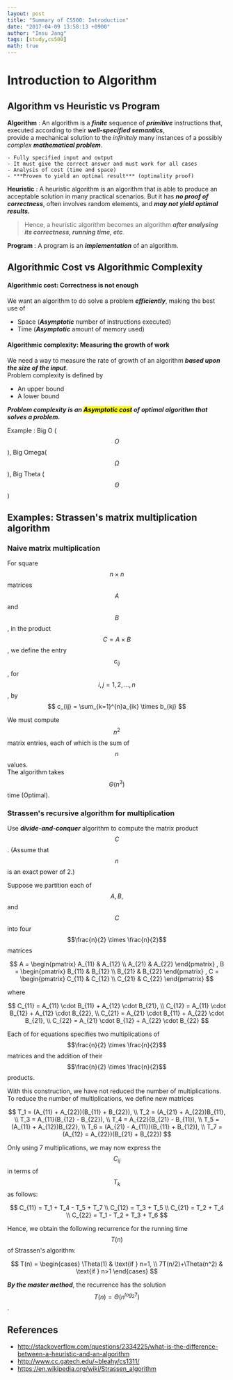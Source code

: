 ```yaml
---
layout: post
title: "Summary of CS500: Introduction"
date: "2017-04-09 13:58:13 +0900"
author: "Insu Jang"
tags: [study,cs500]
math: true
---
```

# Introduction to Algorithm
## Algorithm vs Heuristic vs Program
**Algorithm**
: An algorithm is a ***finite*** sequence of ***primitive*** instructions that,  
executed according to their ***well-specified semantics***,  
provide a mechanical solution to the *infinitely* many instances of a possibly *complex* ***mathematical problem***.

    - Fully specified input and output
    - It must give the correct answer and must work for all cases
    - Analysis of cost (time and space)
    - ***Proven to yield an optimal result*** (optimality proof)

**Heuristic**
: A heuristic algorithm is an algorithm that is able to produce an acceptable solution in many practical scenarios. But it has ***no proof of correctness***, often involves random elements, and ***may not yield optimal results.***  
> Hence, a heuristic algorithm becomes an algorithm ***after analysing its correctness, running time, etc***.

**Program**
: A program is an ***implementation*** of an algorithm.


## Algorithmic Cost vs Algorithmic Complexity
#### Algorithmic cost: Correctness is not enough
We want an algorithm to do solve a problem ***efficiently***, making the best use of
- Space (***Asymptotic*** number of instructions executed)
- Time (***Asymptotic*** amount of memory used)

#### Algorithmic complexity: Measuring the growth of work
We need a way to measure the rate of growth of an algorithm ***based upon the size of the input***.  
Problem complexity is defined by
- An upper bound
- A lower bound

***Problem complexity is an <mark>Asymptotic cost</mark> of optimal algorithm that solves a problem.***

Example : Big O ($$O$$), Big Omega($$\Omega$$), Big Theta ($$\Theta$$)


## Examples: Strassen's matrix multiplication algorithm
### Naive matrix multiplication
For square $$n \times n$$ matrices $$A$$ and $$B$$, in the product $$C=A \times B$$, we define the entry $$c_{ij}$$, for $$i, j=1,2,...,n$$, by  
$$ c_{ij} = \sum_{k=1}^{n}a_{ik} \times b_{kj} $$

We must compute $$n^2$$ matrix entries, each of which is the sum of $$n$$ values.  
The algorithm takes $$\Theta(n^3)$$ time (Optimal).

### Strassen's recursive algorithm for multiplication
Use ***divide-and-conquer*** algorithm to compute the matrix product $$C$$. (Assume that $$n$$ is an exact power of 2.)

Suppose we partition each of $$A, B,$$ and $$C$$ into four $$\frac{n}{2} \times \frac{n}{2}$$ matrices

$$ A =
\begin{pmatrix}
A_{11} & A_{12} \\
A_{21} & A_{22}
\end{pmatrix}
, B =
\begin{pmatrix}
B_{11} & B_{12} \\
B_{21} & B_{22}
\end{pmatrix}
, C =
\begin{pmatrix}
C_{11} & C_{12} \\
C_{21} & C_{22}
\end{pmatrix}
$$

where

$$
C_{11} = A_{11} \cdot B_{11} + A_{12} \cdot B_{21}, \\
C_{12} = A_{11} \cdot B_{12} + A_{12} \cdot B_{22}, \\
C_{21} = A_{21} \cdot B_{11} + A_{22} \cdot B_{21}, \\
C_{22} = A_{21} \cdot B_{12} + A_{22} \cdot B_{22}
$$

Each of for equations specifies two multiplications of $$\frac{n}{2} \times \frac{n}{2}$$ matrices and the addition of their $$\frac{n}{2} \times \frac{n}{2}$$ products.

With this construction, we have not reduced the number of multiplications.  
To reduce the number of multiplications, we define new matrices

$$
T_1 = (A_{11} + A_{22})(B_{11} + B_{22}), \\
T_2 = (A_{21} + A_{22})B_{11}, \\
T_3 = A_{11}(B_{12} - B_{22}), \\
T_4 = A_{22}(B_{21} - B_{11}), \\
T_5 = (A_{11} + A_{12})B_{22}, \\
T_6 = (A_{21} - A_{11})(B_{11} + B_{12}), \\
T_7 = (A_{12} = A_{22})(B_{21} + B_{22})
$$

Only using 7 multiplications, we may now express the $$C_{ij}$$ in terms of $$T_k$$ as follows:

$$
C_{11} = T_1 + T_4 - T_5 + T_7 \\
C_{12} = T_3 + T_5 \\
C_{21} = T_2 + T_4 \\
C_{22} = T_1 - T_2 + T_3 + T_6
$$

Hence, we obtain the following recurrence for the running time $$T(n)$$ of Strassen's algorithm:

$$
T(n) = \begin{cases}
\Theta(1) & \text{if  } n=1, \\
7T(n/2)+\Theta(n^2) & \text{if  } n>1
\end{cases}
$$

***By the master method***, the recurrence has the solution $$T(n)=\Theta(n^{log_{2}7})$$.

<!--
#### 1. Recursive power function
Given $$x$$, calculate $$x^n$$ with as few multiplications as possible.

- Naive algorithm: $$n-1$$ multiplications
- Inductive improvement: For $$k=\frac{n}{2}$$ calculate $$x^k$$, then $$(x^k)^2=x^n or x^{n-1}$$

Number of multiplications $$T(n) \le T(\frac{n}{2}) + 2$$.
-->


## References
- http://stackoverflow.com/questions/2334225/what-is-the-difference-between-a-heuristic-and-an-algorithm
- http://www.cc.gatech.edu/~bleahy/cs1311/
- https://en.wikipedia.org/wiki/Strassen_algorithm
